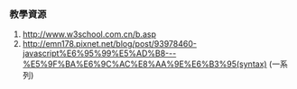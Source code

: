 ### 教學資源

1. http://www.w3school.com.cn/b.asp
2. http://emn178.pixnet.net/blog/post/93978460-javascript%E6%95%99%E5%AD%B8---%E5%9F%BA%E6%9C%AC%E8%AA%9E%E6%B3%95(syntax) (一系列)
